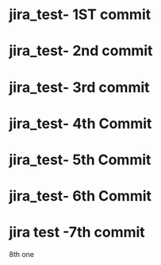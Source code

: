 # jira_test- 1ST commit
# jira_test- 2nd commit
# jira_test- 3rd commit
# jira_test- 4th Commit
# jira_test- 5th Commit
# jira_test- 6th Commit
# jira test -7th commit
8th one
